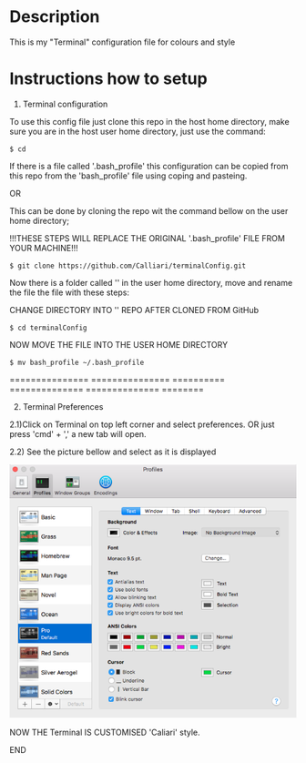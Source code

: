 # Description
This is my "Terminal" configuration file for colours and style


# Instructions how to setup

1) Terminal configuration

To use this config file just clone this repo in the host  home directory,
make sure you are in the host user home directory, just use the command:

```
$ cd
```

If there is a file called '.bash_profile' this configuration can be copied from this repo from the 'bash_profile' file using coping and pasteing.

OR

This can be done by cloning the repo wit the command bellow on the user home directory;

!!!THESE STEPS WILL REPLACE THE ORIGINAL '.bash_profile' FILE FROM YOUR MACHINE!!!

```
$ git clone https://github.com/Calliari/terminalConfig.git
```

Now there is a folder called '' in the user home directory, move and rename the file the file with these steps:

CHANGE DIRECTORY INTO '' REPO AFTER CLONED FROM GitHub
```
$ cd terminalConfig
```

NOW MOVE THE FILE INTO THE USER HOME DIRECTORY

```
$ mv bash_profile ~/.bash_profile
```

=============== =============== ========== ============== ============== ========


2) Terminal Preferences

2.1)Click on Terminal on top left corner and select preferences.
OR just press 'cmd' + ',' a new tab will open.

2.2) See the picture bellow and select as it is displayed

![Terminal_png](https://github.com/Calliari/terminalConfig/blob/master/img/Terminal.png)


NOW THE Terminal IS CUSTOMISED 'Caliari' style.

END
